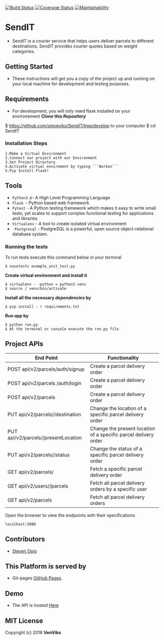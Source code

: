 [![Build Status](https://travis-ci.org/steveviko/SendIT.svg?branch=challenge3)](https://travis-ci.org/steveviko/SendIT)
[![Coverage Status](https://coveralls.io/repos/github/steveviko/SendIT/badge.svg?branch=challenge2)](https://coveralls.io/github/steveviko/SendIT?branch=challenge2)
[![Maintainability](https://api.codeclimate.com/v1/badges/2b9eb6fa3784abf79d79/maintainability)](https://codeclimate.com/github/steveviko/SendIT/maintainability)
# SendIT

- SendIT is a courier service that helps users deliver parcels to different destinations. SendIT provides courier quotes    based on weight categories.

## Getting Started
- These instructions will get you a copy of the project up and running on your local machine for development and testing purposes.


## Requirements
- For development, you will only need flask installed on your environement
**Clone this _Repository_**
  
$ https://github.com/steveviko/SendIT/tree/develop  to your computer
$ cd SendIT
 
 ###  Installation Steps
  
    1.Make a Virtual Environment
    2.Connect our project with our Environment
    3.Set Project Directory
    4.Activate virtual enviroment by typing ```Workon```
    5.Pip Install Flask!
 

 ## Tools

- ` Python3.6 `- A High Level Programming Language
- `Flask `- Python based web framework
- `Pytest` - A Python testing framework which makes it easy to write small tests, yet scales to support complex         functional    testing for applications and libraries
- `Virtualenv` - A tool to create isolated virtual environment
- ` Postgresql` - PostgreSQL is a powerful, open source object-relational database system.
 
### Running the tests
To run tests execute this command below in your terminal
```
$ nosetests example_unit_test.py
```
**Create virtual environment and install it**
```
$ virtualenv - -python = python3 venv
$ source / venv/bin/activate
```
**Install all the necessary _dependencies_ by**
```
$ pip install - r requirements.txt
```
**Run _app_ by**
```
$ python run.py
$ At the terminal or console execute the run.py file
```
## Project APIs
|           End Point | Functionality |
| -------------------------------------- | ----------------------------------------- |
|     POST   api/v2/parcels/auth/signup      | Create a parcel delivery order |
| POST   api/v2/parcels /auth/login     | Create a parcel delivery order |
| POST   api/v2/parcels      | Create a parcel delivery order |
|PUT  api/v2/parcels/<parcelId>/destination|Change the location of a specific parcel delivery order |
|PUT  api/v2/parcels/<parcelId>/presentLocation|Change the present location of a specific parcel delivery order |
|PUT  api/v2/parcels/<parcelId>/status|Change the status of a specific parcel delivery order |
| GET api/v2/parcels/<parcelId> | Fetch a specific parcel delivery order|
| GET api/v2/users/<userId>/parcels | Fetch all parcel delivery orders by a specific user |
|     GET  api/v2/parcels  | Fetch all parcel delivery orders |

Open the browser to view the endpoints with their specifications
```
localhost:5000 
```

## Contributors
- [Steven Opio](https://github.com/steveviko)

## This Platform is served by  
- Git-pages [GitHub Pages](https://steveviko.github.io/SendIT/UI/index.html). 

## Demo
- The API is hosted [Here](https://venvikosendit.herokuapp.com/api/v1/parcels)

## MIT License

Copyright (c) 2018 **VenViko**
